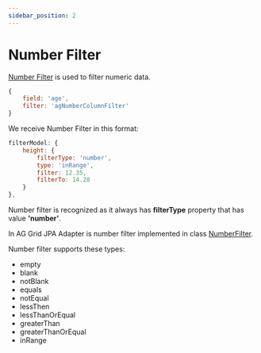 ```yaml
---
sidebar_position: 2
---
```


# Number Filter
[Number Filter](https://ag-grid.com/angular-data-grid/filter-number/) is used to filter numeric data.
```javascript title="Example of column definition with number filter"
{
    field: 'age',
    filter: 'agNumberColumnFilter'
}
```

We receive Number Filter in this format:
```javascript title="Example of received number filter in filter model in request"
filterModel: {
    height: {
        filterType: 'number',
        type: 'inRange',
        filter: 12.35,
        filterTo: 14.28
    }
},
```

Number filter is recognized as it always has **filterType** property that has value **'number'**.

In AG Grid JPA Adapter is number filter implemented in class [NumberFilter](https://github.com/smolcan/ag-grid-jpa-adapter/blob/main/src/main/java/com/github/smolcan/aggrid/jpa/adapter/filter/simple/NumberFilter.java).

Number filter supports these types:
- empty
- blank
- notBlank
- equals
- notEqual
- lessThen
- lessThanOrEqual
- greaterThan
- greaterThanOrEqual
- inRange